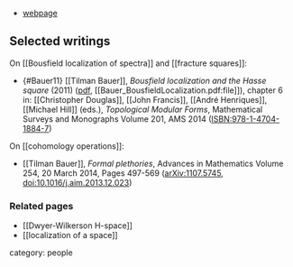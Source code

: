 * [webpage](https://people.kth.se/~tilmanb/)

## Selected writings

On [[Bousfield localization of spectra]] and [[fracture squares]]:

* {#Bauer11} [[Tilman Bauer]], _Bousfield localization and the Hasse square_ (2011) ([pdf](https://math.mit.edu/events/talbot/2007/tmfproc/Chapter09/Bousfield.pdf), [[Bauer_BousfieldLocalization.pdf:file]]), chapter 6 in:  [[Christopher Douglas]], [[John Francis]], [[André Henriques]], [[Michael Hill]] (eds.), _Topological Modular Forms_, Mathematical Surveys and Monographs Volume 201, AMS 2014  ([ISBN:978-1-4704-1884-7](https://bookstore.ams.org/surv-201))


On [[cohomology operations]]:

* [[Tilman Bauer]], _Formal plethories_, Advances in Mathematics Volume 254, 20 March 2014, Pages 497-569 ([arXiv:1107.5745](https://arxiv.org/abs/1107.5745), [doi:10.1016/j.aim.2013.12.023](https://doi.org/10.1016/j.aim.2013.12.023))

### Related pages

* [[Dwyer-Wilkerson H-space]]
* [[localization of a space]]

category: people